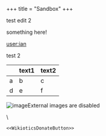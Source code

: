 +++
title = "Sandbox"
+++

test edit 2

something here\!

[user:ian](/user/ian)

test 2

<table>
<thead>
<tr class="header">
<th></th>
<th>text1</th>
<th>text2</th>
</tr>
</thead>
<tbody>
<tr class="odd">
<td>a</td>
<td>b</td>
<td>c</td>
</tr>
<tr class="even">
<td>d</td>
<td>e</td>
<td>f</td>
</tr>
</tbody>
</table>

![image](/en/Image.jpg?view=image&max_size=250,250
"image")<span class="external_image">External images are disabled</span>

\\

`<<WikioticsDonateButton>>`
